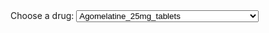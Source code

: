 <html>
    <head>
        <meta charset="UTF-8">
        <title>Temperature Data Bar Graph</title>
        <script type="text/javascript" src="https://cdnjs.cloudflare.com/ajax/libs/Chart.js/2.8.0/Chart.min.js"></script>
        <script type="text/javascript" src="https://cdnjs.cloudflare.com/ajax/libs/d3/5.7.0/d3.min.js"></script>
    </head>
    <body>
	<form>
  		<label for="cars">Choose a drug:</label>
  		<select name="cars" id="cars" onchange="updateChart()">
   			<option value="Agomelatine_25mg_tablets"                  >Agomelatine_25mg_tablets</option>
			<option value="Agomelatine_Tab_25mg"                      >Agomelatine_Tab_25mg</option>
			<option value="Aripiprazole_1mg_ml_oral_solution"         >Aripiprazole_1mg_ml_oral_solution</option>
			<option value="Aripiprazole_Oral_Soln_5mg_5ml"            >Aripiprazole_Oral_Soln_5mg_5ml</option>
			<option value="Atomoxetine_25mg_capsules"                 >Atomoxetine_25mg_capsules</option>
			<option value="Atomoxetine_40mg_capsules"                 >Atomoxetine_40mg_capsules</option>
			<option value="Atomoxetine_HCl_Cap_25mg"                  >Atomoxetine_HCl_Cap_25mg</option>
			<option value="Atomoxetine_HCl_Cap_40mg"                  >Atomoxetine_HCl_Cap_40mg</option>
			<option value="Circadin_2mg_modified-release_tablets"     >Circadin_2mg_modified-release_tablets</option>
			<option value="Circadin_Tab_2mg_M_R"                      >Circadin_Tab_2mg_M_R</option>
			<option value="Clonazepam_500microgram_tablets"           >Clonazepam_500microgram_tablets</option>
			<option value="Clonazepam_Tab_500mcg"                     >Clonazepam_Tab_500mcg</option>
			<option value="Clonidine_25microgram_tablets"             >Clonidine_25microgram_tablets</option>
			<option value="Clonidine_HCl_Tab_25mcg"                   >Clonidine_HCl_Tab_25mcg</option>
			<option value="Concerta_XL_18mg_tablets"                  >Concerta_XL_18mg_tablets</option>
			<option value="Concerta_XL_27mg_tablets"                  >Concerta_XL_27mg_tablets</option>
			<option value="Concerta_XL_36mg_tablets"                  >Concerta_XL_36mg_tablets</option>
			<option value="Concerta_XL_Tab_18mg"                      >Concerta_XL_Tab_18mg</option>
			<option value="Concerta_XL_Tab_27mg"                      >Concerta_XL_Tab_27mg</option>
			<option value="Concerta_XL_Tab_36mg"                      >Concerta_XL_Tab_36mg</option>
			<option value="Duloxetine_60mg_gastro-resistant_capsules" >Duloxetine_60mg_gastro-resistant_capsules</option>
			<option value="Duloxetine_HCl_Cap_G_R_60mg"               >Duloxetine_HCl_Cap_G_R_60mg</option>
			<option value="Equasym_XL_10mg_capsules"                  >Equasym_XL_10mg_capsules</option>
			<option value="Equasym_XL_20mg_capsules"                  >Equasym_XL_20mg_capsules</option>
			<option value="Equasym_XL_30mg_capsules"                  >Equasym_XL_30mg_capsules</option>
			<option value="Equasym_XL_Cap_10mg"                       >Equasym_XL_Cap_10mg</option>
			<option value="Equasym_XL_Cap_20mg"                       >Equasym_XL_Cap_20mg</option>
			<option value="Equasym_XL_Cap_30mg"                       >Equasym_XL_Cap_30mg</option>
			<option value="Fluoxetine_20mg_5ml_oral_solution"         >Fluoxetine_20mg_5ml_oral_solution</option>
			<option value="Fluoxetine_60mg_capsules"                  >Fluoxetine_60mg_capsules</option>
			<option value="Fluoxetine_HCl_Cap_60mg"                   >Fluoxetine_HCl_Cap_60mg</option>
			<option value="Fluoxetine_HCl_Oral_Soln_20mg_5ml"         >Fluoxetine_HCl_Oral_Soln_20mg_5ml</option>
			<option value="Lorazepam_1mg_tablets"                     >Lorazepam_1mg_tablets</option>
			<option value="Lorazepam_Tab_1mg"                         >Lorazepam_Tab_1mg</option>
			<option value="Medikinet_XL_10mg_capsules"                >Medikinet_XL_10mg_capsules</option>
			<option value="Medikinet_XL_20mg_capsules"                >Medikinet_XL_20mg_capsules</option>
			<option value="Medikinet_XL_Cap_10mg"                     >Medikinet_XL_Cap_10mg</option>
			<option value="Medikinet_XL_Cap_20mg"                     >Medikinet_XL_Cap_20mg</option>
			<option value="Melatonin_2mg_modified-release_tablets"    >Melatonin_2mg_modified-release_tablets</option>
			<option value="Melatonin_Tab_2mg_M_R"                     >Melatonin_Tab_2mg_M_R</option>
			<option value="Methylphenidate_10mg_tablets"              >Methylphenidate_10mg_tablets</option>
			<option value="Methylphenidate_5mg_tablets"               >Methylphenidate_5mg_tablets</option>
			<option value="Methylphenidate_HCl_Tab_10mg"              >Methylphenidate_HCl_Tab_10mg</option>
			<option value="Methylphenidate_HCl_Tab_5mg"               >Methylphenidate_HCl_Tab_5mg</option>
			<option value="Mirtazapine_15mg_tablets"                  >Mirtazapine_15mg_tablets</option>
			<option value="Mirtazapine_30mg_tablets"                  >Mirtazapine_30mg_tablets</option>
			<option value="Mirtazapine_45mg_tablets"                  >Mirtazapine_45mg_tablets</option>
			<option value="Mirtazapine_Tab_15mg"                      >Mirtazapine_Tab_15mg</option>
			<option value="Mirtazapine_Tab_30mg"                      >Mirtazapine_Tab_30mg</option>
			<option value="Mirtazapine_Tab_45mg"                      >Mirtazapine_Tab_45mg</option>
			<option value="NA"                                        >NA</option>
			<option value="Olanzapine_10mg_tablets"                   >Olanzapine_10mg_tablets</option>
			<option value="Olanzapine_15mg_tablets"                   >Olanzapine_15mg_tablets</option>
			<option value="Olanzapine_7.5mg_tablets"                  >Olanzapine_7.5mg_tablets</option>
			<option value="Olanzapine_Tab_10mg"                       >Olanzapine_Tab_10mg</option>
			<option value="Olanzapine_Tab_15mg"                       >Olanzapine_Tab_15mg</option>
			<option value="Olanzapine_Tab_7.5mg"                      >Olanzapine_Tab_7.5mg</option>
			<option value="Procyclidine_5mg_tablets"                  >Procyclidine_5mg_tablets</option>
			<option value="Procyclidine_HCl_Tab_5mg"                  >Procyclidine_HCl_Tab_5mg</option>
			<option value="Promethazine_HCl_Tab_25mg"                 >Promethazine_HCl_Tab_25mg</option>
			<option value="Promethazine_hydrochloride_25mg_tablets"   >Promethazine_hydrochloride_25mg_tablets</option>
			<option value="Quetiapine_100mg_tablets"                  >Quetiapine_100mg_tablets</option>
			<option value="Quetiapine_150mg_tablets"                  >Quetiapine_150mg_tablets</option>
			<option value="Quetiapine_200mg_tablets"                  >Quetiapine_200mg_tablets</option>
			<option value="Quetiapine_300mg_tablets"                  >Quetiapine_300mg_tablets</option>
			<option value="Quetiapine_Tab_100mg"                      >Quetiapine_Tab_100mg</option>
			<option value="Quetiapine_Tab_150mg"                      >Quetiapine_Tab_150mg</option>
			<option value="Quetiapine_Tab_200mg"                      >Quetiapine_Tab_200mg</option>
			<option value="Quetiapine_Tab_300mg"                      >Quetiapine_Tab_300mg</option>
			<option value="Risperidone_1mg_tablets"                   >Risperidone_1mg_tablets</option>
			<option value="Risperidone_2mg_tablets"                   >Risperidone_2mg_tablets</option>
			<option value="Risperidone_3mg_tablets"                   >Risperidone_3mg_tablets</option>
			<option value="Risperidone_500microgram_tablets"          >Risperidone_500microgram_tablets</option>
			<option value="Risperidone_Tab_1mg"                       >Risperidone_Tab_1mg</option>
			<option value="Risperidone_Tab_2mg"                       >Risperidone_Tab_2mg</option>
			<option value="Risperidone_Tab_3mg"                       >Risperidone_Tab_3mg</option>
			<option value="Risperidone_Tab_500mcg"                    >Risperidone_Tab_500mcg</option>
			<option value="Sertraline_100mg_tablets"                  >Sertraline_100mg_tablets</option>
			<option value="Sertraline_50mg_tablets"                   >Sertraline_50mg_tablets</option>
			<option value="Sertraline_HCl_Tab_100mg"                  >Sertraline_HCl_Tab_100mg</option>
			<option value="Sertraline_HCl_Tab_50mg"                   >Sertraline_HCl_Tab_50mg</option>
			<option value="Venlafaxine_150mg_modified-release_tablets">Venlafaxine_150mg_modified-release_tablets</option>
			<option value="Venlafaxine_225mg_modified-release_tablets">Venlafaxine_225mg_modified-release_tablets</option>
			<option value="Venlafaxine_75mg_modified-release_tablets" >Venlafaxine_75mg_modified-release_tablets</option>
			<option value="Venlafaxine_HCl_Tab_37.5mg"                >Venlafaxine_HCl_Tab_37.5mg</option>
			<option value="Venlafaxine_HCl_Tab_75mg"                  >Venlafaxine_HCl_Tab_75mg</option>
			<option value="Venlafaxine_Tab_150mg_M_R"                 >Venlafaxine_Tab_150mg_M_R</option>
			<option value="Venlafaxine_Tab_225mg_M_R"                 >Venlafaxine_Tab_225mg_M_R</option>
			<option value="Venlafaxine_Tab_37.5mg"                    >Venlafaxine_Tab_37.5mg</option>
			<option value="Venlafaxine_Tab_75mg"                      >Venlafaxine_Tab_75mg</option>
			<option value="Venlafaxine_Tab_75mg_M_R"                  >Venlafaxine_Tab_75mg_M_R</option>
  		</select>
  		<br><br>
	</form>
        <canvas id="chart"></canvas>
        <script>
		var chart;
		var tmp = document.getElementById('cars').value;
		var file = 'docs/database/individual_drugs_6monthly/'.concat(tmp,'.csv');			
		d3.csv(file).then(makeChart);				
		function makeChart(days) {
				var test = document.getElementById('cars').value;
			        var title = test;
				// var title = 'Predictions of prescriptions at OUH';
				var dayLabel = days.map(function(d){return d.time});
				var dayTemp = days.map(function(d) {return d.Y});
				var dayPred = days.map(function(d) {return d.Ybar});
				// Set Min for better visiable range
				var minX = d3.min(dayTemp);
				minX -= 10;
					
				chart = new Chart('chart', {
			    		type: 'bar',
					    data: {
						labels: dayLabel,
						datasets: [
						    {
							label: 'Actual',
							data: dayTemp,
							backgroundColor: '#A0EFFD',
							},
							{
								label: 'Predicted',
								data: dayPred,
								backgroundColor: '#DAA0FD',
							}
						]
						},
					options: {
						title: {
				    		display: true,
						    text: title,
					},
					legend: {
						    display: true
					},
					scales: {
					    yAxes: [
						{
						    display: true,
          					    scaleLabel: {
           						 display: true,
           						 labelString: 'Total quantity prescribed'
         					 },
					}
				    ]
					    xAxes: [
						{
						    display: true,
          					    scaleLabel: {
           						 display: true,
           						 labelString: 'Period'
         					 },
						    ticks: {
							suggestedMin: minX,
					    }
					}
				    ]
				}	
			    }
			});
		
		    };
		function updateChart()
		{
			var tmp = document.getElementById('cars').value;
			var file = 'docs/database/individual_drugs/'.concat(tmp,'.csv');
			// var chart = document.getElementById('chart');	
			// chart.data.datasets.pop();
			// chart.update();
			chart.destroy();
			d3.csv(file).then(makeChart);			
		};		
        </script>
    </body>
</html>
